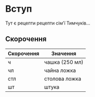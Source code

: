 Вступ
=====

Тут є рецепти рецепти сім'ї Тимчуків…

Скорочення
-----------

| Скорочення | Значення |
| ---------- | -------- |
| ч          | чашка (250 мл) |
| чл         | чайна ложка |
| стл        | столова ложка |
| шт         | штука |
